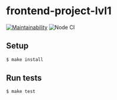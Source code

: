# frontend-project-lvl1
[![Maintainability](https://api.codeclimate.com/v1/badges/a99a88d28ad37a79dbf6/maintainability)](https://codeclimate.com/github/codeclimate/codeclimate/maintainability)
![Node CI](https://github.com/mardeevamarya/frontend-project-lvl1/workflows/Node%20CI/badge.svg)

## Setup

```sh
$ make install
```

## Run tests

```sh
$ make test
```
